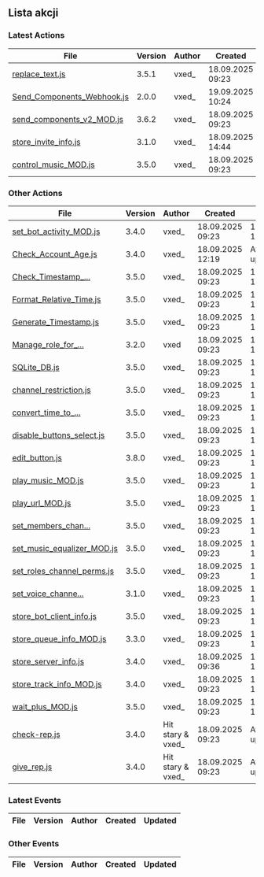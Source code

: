 

## Lista akcji
<!-- ACTIONS_TABLE_START -->

### Latest Actions
| File | Version | Author | Created | Updated
|------|--------|-------|-----------|----------------|
| [replace_text.js](https://github.com/vxe3D/dbm-mods/blob/main/actions%2F%5BVX%5Dreplace_text.js) | 3.5.1 | vxed_ | 18.09.2025 09:23 | 19.09.2025 10:33 |
| [Send_Components_Webhook.js](https://github.com/vxe3D/dbm-mods/blob/main/actions%2F%5BVX%5DSend_Components_Webhook.js) | 2.0.0 | vxed_ | 19.09.2025 10:24 | Awaiting update |
| [send_components_v2_MOD.js](https://github.com/vxe3D/dbm-mods/blob/main/actions%2F%5BVX%5Dsend_components_v2_MOD.js) | 3.6.2 | vxed_ | 18.09.2025 09:23 | 19.09.2025 10:24 |
| [store_invite_info.js](https://github.com/vxe3D/dbm-mods/blob/main/actions%2F%5BVX%5Dstore_invite_info.js) | 3.1.0 | vxed_ | 18.09.2025 14:44 | 18.09.2025 15:48 |
| [control_music_MOD.js](https://github.com/vxe3D/dbm-mods/blob/main/actions%2F%5BVX%5Dcontrol_music_MOD.js) | 3.5.0 | vxed_ | 18.09.2025 09:23 | 18.09.2025 12:21 |

### Other Actions
| File | Version | Author | Created | Updated
|------|--------|-------|-----------|----------------|
| [set_bot_activity_MOD.js](https://github.com/vxe3D/dbm-mods/blob/main/actions%2F%5BVX%5Dset_bot_activity_MOD.js) | 3.4.0 | vxed_ | 18.09.2025 09:23 | 18.09.2025 12:20 |
| [Check_Account_Age.js](https://github.com/vxe3D/dbm-mods/blob/main/actions%2F%5BVX%5DCheck_Account_Age.js) | 3.4.0 | vxed_ | 18.09.2025 12:19 | Awaiting update |
| [Check_Timestamp_...](https://github.com/vxe3D/dbm-mods/blob/main/actions%2F%5BVX%5DCheck_Timestamp_Difference.js) | 3.5.0 | vxed_ | 18.09.2025 09:23 | 18.09.2025 12:19 |
| [Format_Relative_Time.js](https://github.com/vxe3D/dbm-mods/blob/main/actions%2F%5BVX%5DFormat_Relative_Time.js) | 3.5.0 | vxed_ | 18.09.2025 09:23 | 18.09.2025 12:19 |
| [Generate_Timestamp.js](https://github.com/vxe3D/dbm-mods/blob/main/actions%2F%5BVX%5DGenerate_Timestamp.js) | 3.5.0 | vxed_ | 18.09.2025 09:23 | 18.09.2025 12:19 |
| [Manage_role_for_...](https://github.com/vxe3D/dbm-mods/blob/main/actions%2F%5BVX%5DManage_role_for_All_members.js) | 3.2.0 | vxed | 18.09.2025 09:23 | 18.09.2025 12:19 |
| [SQLite_DB.js](https://github.com/vxe3D/dbm-mods/blob/main/actions%2F%5BVX%5DSQLite_DB.js) | 3.5.0 | vxed_ | 18.09.2025 09:23 | 18.09.2025 12:19 |
| [channel_restriction.js](https://github.com/vxe3D/dbm-mods/blob/main/actions%2F%5BVX%5Dchannel_restriction.js) | 3.5.0 | vxed_ | 18.09.2025 09:23 | 18.09.2025 12:19 |
| [convert_time_to_...](https://github.com/vxe3D/dbm-mods/blob/main/actions%2F%5BVX%5Dconvert_time_to_seconds_MOD.js) | 3.5.0 | vxed_ | 18.09.2025 09:23 | 18.09.2025 12:19 |
| [disable_buttons_select.js](https://github.com/vxe3D/dbm-mods/blob/main/actions%2F%5BVX%5Ddisable_buttons_select.js) | 3.5.0 | vxed_ | 18.09.2025 09:23 | 18.09.2025 12:19 |
| [edit_button.js](https://github.com/vxe3D/dbm-mods/blob/main/actions%2F%5BVX%5Dedit_button.js) | 3.8.0 | vxed_ | 18.09.2025 09:23 | 18.09.2025 12:19 |
| [play_music_MOD.js](https://github.com/vxe3D/dbm-mods/blob/main/actions%2F%5BVX%5Dplay_music_MOD.js) | 3.5.0 | vxed_ | 18.09.2025 09:23 | 18.09.2025 12:19 |
| [play_url_MOD.js](https://github.com/vxe3D/dbm-mods/blob/main/actions%2F%5BVX%5Dplay_url_MOD.js) | 3.5.0 | vxed_ | 18.09.2025 09:23 | 18.09.2025 12:19 |
| [set_members_chan...](https://github.com/vxe3D/dbm-mods/blob/main/actions%2F%5BVX%5Dset_members_channel_perms.js) | 3.5.0 | vxed_ | 18.09.2025 09:23 | 18.09.2025 12:19 |
| [set_music_equalizer_MOD.js](https://github.com/vxe3D/dbm-mods/blob/main/actions%2F%5BVX%5Dset_music_equalizer_MOD.js) | 3.5.0 | vxed_ | 18.09.2025 09:23 | 18.09.2025 12:19 |
| [set_roles_channel_perms.js](https://github.com/vxe3D/dbm-mods/blob/main/actions%2F%5BVX%5Dset_roles_channel_perms.js) | 3.5.0 | vxed_ | 18.09.2025 09:23 | 18.09.2025 12:19 |
| [set_voice_channe...](https://github.com/vxe3D/dbm-mods/blob/main/actions%2F%5BVX%5Dset_voice_channel_status_MOD.js) | 3.1.0 | vxed_ | 18.09.2025 09:23 | 18.09.2025 12:19 |
| [store_bot_client_info.js](https://github.com/vxe3D/dbm-mods/blob/main/actions%2F%5BVX%5Dstore_bot_client_info.js) | 3.5.0 | vxed_ | 18.09.2025 09:23 | 18.09.2025 12:19 |
| [store_queue_info_MOD.js](https://github.com/vxe3D/dbm-mods/blob/main/actions%2F%5BVX%5Dstore_queue_info_MOD.js) | 3.3.0 | vxed_ | 18.09.2025 09:23 | 18.09.2025 12:19 |
| [store_server_info.js](https://github.com/vxe3D/dbm-mods/blob/main/actions%2F%5BVX%5Dstore_server_info.js) | 3.4.0 | vxed_ | 18.09.2025 09:36 | 18.09.2025 12:19 |
| [store_track_info_MOD.js](https://github.com/vxe3D/dbm-mods/blob/main/actions%2F%5BVX%5Dstore_track_info_MOD.js) | 3.4.0 | vxed_ | 18.09.2025 09:23 | 18.09.2025 12:19 |
| [wait_plus_MOD.js](https://github.com/vxe3D/dbm-mods/blob/main/actions%2F%5BVX%5Dwait_plus_MOD.js) | 3.5.0 | vxed_ | 18.09.2025 09:23 | 18.09.2025 12:19 |
| [check-rep.js](https://github.com/vxe3D/dbm-mods/blob/main/actions%2F%5BVX-C%5Dcheck-rep.js) | 3.4.0 | Hit stary & vxed_ | 18.09.2025 09:23 | Awaiting update |
| [give_rep.js](https://github.com/vxe3D/dbm-mods/blob/main/actions%2F%5BVX-C%5Dgive_rep.js) | 3.4.0 | Hit stary & vxed_ | 18.09.2025 09:23 | Awaiting update |

### Latest Events
| File | Version | Author | Created | Updated
|------|--------|-------|-----------|----------------|


### Other Events
| File | Version | Author | Created | Updated
|------|--------|-------|-----------|----------------|


<!-- ACTIONS_TABLE_END -->
